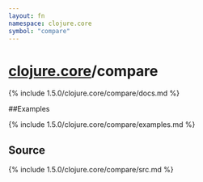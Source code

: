 ```yaml
---
layout: fn
namespace: clojure.core
symbol: "compare"
---
```


# [clojure.core](../)/compare

{% include 1.5.0/clojure.core/compare/docs.md %}

##Examples

{% include 1.5.0/clojure.core/compare/examples.md %}
## Source
{% include 1.5.0/clojure.core/compare/src.md %}

